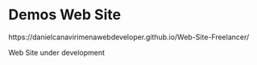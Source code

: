 <h1>Demos Web Site</h1>
https://danielcanavirimenawebdeveloper.github.io/Web-Site-Freelancer/

<img href="images/imagen.jpg">

<p>Web Site under development</p>